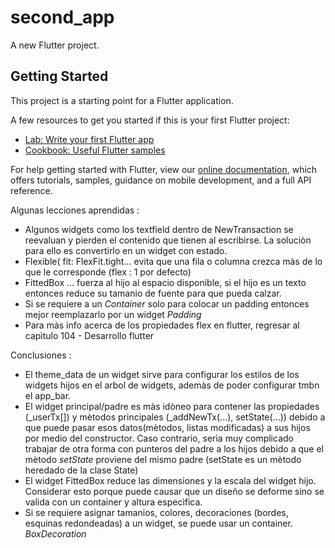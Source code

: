 # second_app

A new Flutter project.

## Getting Started

This project is a starting point for a Flutter application.

A few resources to get you started if this is your first Flutter project:

- [Lab: Write your first Flutter app](https://flutter.dev/docs/get-started/codelab)
- [Cookbook: Useful Flutter samples](https://flutter.dev/docs/cookbook)

For help getting started with Flutter, view our
[online documentation](https://flutter.dev/docs), which offers tutorials,
samples, guidance on mobile development, and a full API reference.

Algunas lecciones aprendidas : 
- Algunos widgets como los textfield dentro de NewTransaction se reevaluan y pierden el contenido que tienen al escribirse. La soluciòn para ello
 es convertirlo en un widget con estado.
- Flexible( fit: FlexFit.tight... evita que una fila o columna crezca màs de lo que le corresponde (flex : 1 por defecto)
- FittedBox ... fuerza al hijo al espacio disponible, si el hijo es un texto entonces reduce su tamanio de fuente para que 
pueda calzar.
- Si se requiere a un *Container* solo para colocar un padding entonces mejor reemplazarlo por un widget *Padding*
- Para màs info acerca de los propiedades flex en flutter, regresar al capìtulo 104 - Desarrollo flutter


Conclusiones :
- El theme_data de un widget sirve para configurar los estilos de los widgets hijos
en el arbol de widgets, ademàs de poder configurar tmbn el app_bar.
- El widget principal/padre es màs idòneo para contener las propiedades (_userTx[]) y mètodos principales (_addNewTx(...), setState(...)) debido a que puede pasar esos datos(mètodos, listas modificadas) a sus hijos por medio del constructor. Caso contrario, serìa muy complicado trabajar de otra forma con punteros del padre a los hijos debido a que el mètodo *setState* proviene del mismo padre (setState es un mètodo heredado de la clase State<T>)
- El widget FittedBox reduce las dimensiones y la escala del widget hijo. Considerar esto porque puede causar que un diseño se deforme sino se valida con un container y altura especìfica. 
- Si se requiere asignar tamanios, colores, decoraciones (bordes, esquinas redondeadas) a un widget, se puede usar un container. *BoxDecoration*
